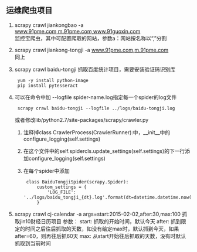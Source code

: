 ## 运维爬虫项目
1. scrapy crawl jiankongbao -a www.91pme.com,m.91pme.com,www.91guoxin.com   
        监控宝爬虫，其中可配置爬取的网站，参数a：网站按名称以“,”分割
2. scrapy crawl jiankong-tongji -a www.91pme.com,m.91pme.com    
        同上
3. scrapy crawl baidu-tongji
        抓取百度统计项目，需要安装验证码识别库

        yum -y install python-image
        pip install pytesseract
4. 可以在命令中加 --logfile spider-name.log指定每一个spider的log文件
    
        scrapy crawl baidu-tongji --logfile ../logs/baidu-tongji.log

    或者修改lib/python2.7/site-packages/scrapy/crawler.py
    
    1. 注释掉class CrawlerProcess(CrawlerRunner):中，__init__中的configure_logging(self.settings)
    2. 在这个文件中的self.spidercls.update_settings(self.settings)的下一行添加configure_logging(self.settings)
    3. 在每个spider中添加

            class BaiduTongjiSpider(scrapy.Spider):
                custom_settings = {
                    'LOG_FILE': '../logs/baidu_tongji_{dt}.log'.format(dt=datetime.datetime.now().strftime('%Y%m%d'))
                }

5. scrapy crawl cj-calendar -a args=start:2015-02-02,after:30,max:100
        抓取jin10财经日历项目
        参数：
            start:  抓取的开始时间，默认今天
            after:  抓到限定的时间之后往后抓取的天数，如没有给定max时，默认抓到今天，如果after=60，则再往后抓60天
            max:    从start开始往后抓取的天数，没有时默认抓取到当前时间